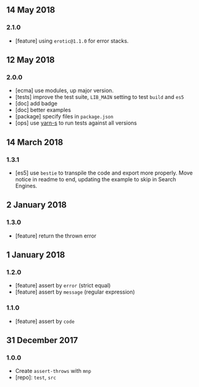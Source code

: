 ## 14 May 2018

### 2.1.0

- [feature] using `erotic@1.1.0` for error stacks.

## 12 May 2018

### 2.0.0

- [ecma] use modules, up major version.
- [tests] improve the test suite, `LIB_MAIN` setting to test `build` and `es5`
- [doc] add badge
- [doc] better examples
- [package] specify files in `package.json`
- [ops] use [yarn-s](https://artdeco.bz/yarn-s) to run tests against all versions

## 14 March 2018

### 1.3.1

- [es5] use `bestie` to transpile the code and export more properly. Move
notice in readme to end, updating the example to skip in Search Engines.

## 2 January 2018

### 1.3.0

- [feature] return the thrown error

## 1 January 2018

### 1.2.0

- [feature] assert by `error` (strict equal)
- [feature] assert by `message` (regular expression)

### 1.1.0

- [feature] assert by `code`

## 31 December 2017

### 1.0.0

- Create `assert-throws` with `mnp`
- [repo]: `test`, `src`
